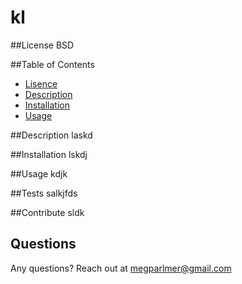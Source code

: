 # kl

  ##License
  BSD

  ##Table of Contents
  - [Lisence](#license)
  - [Description](#description)
  - [Installation](#installation)
  - [Usage](#usage)

  ##Description
  laskd

  ##Installation
  lskdj

  ##Usage
  kdjk

  ##Tests
  salkjfds

  ##Contribute
  sldk

  ## Questions
  Any questions? Reach out at megparlmer@gmail.com
